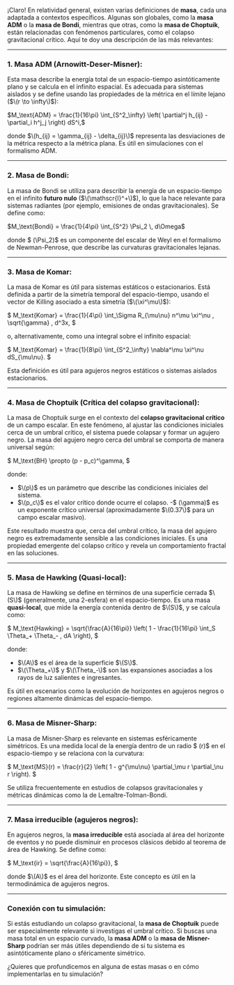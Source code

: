 ¡Claro! En relatividad general, existen varias definiciones de **masa**, cada una adaptada a contextos específicos. Algunas son globales, como la **masa ADM** o la **masa de Bondi**, mientras que otras, como la **masa de Choptuik**, están relacionadas con fenómenos particulares, como el colapso gravitacional crítico. Aquí te doy una descripción de las más relevantes:

---

### 1. **Masa ADM (Arnowitt-Deser-Misner)**:
Esta masa describe la energía total de un espacio-tiempo asintóticamente plano y se calcula en el infinito espacial. Es adecuada para sistemas aislados y se define usando las propiedades de la métrica en el límite lejano ($\(r \to \infty\)$):

$M_\text{ADM} = \frac{1}{16\pi} \int_{S^2_\infty} \left( \partial^j h_{ij} - \partial_i h^j_j \right) dS^i,$

donde $\(h_{ij} = \gamma_{ij} - \delta_{ij}\)$ representa las desviaciones de la métrica respecto a la métrica plana. Es útil en simulaciones con el formalismo ADM.

---

### 2. **Masa de Bondi**:
La masa de Bondi se utiliza para describir la energía de un espacio-tiempo en el infinito **futuro nulo** ($\(\mathscr{I}^+\)$), lo que la hace relevante para sistemas radiantes (por ejemplo, emisiones de ondas gravitacionales). Se define como:

$M_\text{Bondi} = \frac{1}{4\pi} \int_{S^2} \Psi_2 \, d\Omega$

donde $ \(\Psi_2\)$ es un componente del escalar de Weyl en el formalismo de Newman-Penrose, que describe las curvaturas gravitacionales lejanas.

---

### 3. **Masa de Komar**:
La masa de Komar es útil para sistemas estáticos o estacionarios. Está definida a partir de la simetría temporal del espacio-tiempo, usando el vector de Killing asociado a esta simetría ($\(\xi^\mu\)$):

$
M_\text{Komar} = \frac{1}{4\pi} \int_\Sigma R_{\mu\nu} n^\mu \xi^\nu \, \sqrt{\gamma} \, d^3x,
$

o, alternativamente, como una integral sobre el infinito espacial:

$
M_\text{Komar} = \frac{1}{8\pi} \int_{S^2_\infty} \nabla^\mu \xi^\nu dS_{\mu\nu}.
$

Esta definición es útil para agujeros negros estáticos o sistemas aislados estacionarios.

---

### 4. **Masa de Choptuik (Crítica del colapso gravitacional)**:
La masa de Choptuik surge en el contexto del **colapso gravitacional crítico** de un campo escalar. En este fenómeno, al ajustar las condiciones iniciales cerca de un umbral crítico, el sistema puede colapsar y formar un agujero negro. La masa del agujero negro cerca del umbral se comporta de manera universal según:

$
M_\text{BH} \propto (p - p_c)^\gamma,
$

donde:
- $\(p\)$ es un parámetro que describe las condiciones iniciales del sistema.
- $\(p_c\)$ es el valor crítico donde ocurre el colapso.
-$ \(\gamma\)$ es un exponente crítico universal (aproximadamente $\(0.37\)$ para un campo escalar masivo).

Este resultado muestra que, cerca del umbral crítico, la masa del agujero negro es extremadamente sensible a las condiciones iniciales. Es una propiedad emergente del colapso crítico y revela un comportamiento fractal en las soluciones.

---

### 5. **Masa de Hawking (Quasi-local)**:
La masa de Hawking se define en términos de una superficie cerrada $\(S\)$ (generalmente, una 2-esfera) en el espacio-tiempo. Es una masa **quasi-local**, que mide la energía contenida dentro de $\(S\)$, y se calcula como:

$
M_\text{Hawking} = \sqrt{\frac{A}{16\pi}} \left( 1 - \frac{1}{16\pi} \int_S \Theta_+ \Theta_- \, dA \right),
$

donde:
- $\(A\)$ es el área de la superficie $\(S\)$.
- $\(\Theta_+\)$ y $\(\Theta_-\)$ son las expansiones asociadas a los rayos de luz salientes e ingresantes.

Es útil en escenarios como la evolución de horizontes en agujeros negros o regiones altamente dinámicas del espacio-tiempo.

---

### 6. **Masa de Misner-Sharp**:
La masa de Misner-Sharp es relevante en sistemas esféricamente simétricos. Es una medida local de la energía dentro de un radio $ \(r\)$ en el espacio-tiempo y se relaciona con la curvatura:

$
M_\text{MS}(r) = \frac{r}{2} \left( 1 - g^{\mu\nu} \partial_\mu r \partial_\nu r \right).
$

Se utiliza frecuentemente en estudios de colapsos gravitacionales y métricas dinámicas como la de Lemaître-Tolman-Bondi.

---

### 7. **Masa irreducible (agujeros negros)**:
En agujeros negros, la **masa irreducible** está asociada al área del horizonte de eventos y no puede disminuir en procesos clásicos debido al teorema de área de Hawking. Se define como:

$
M_\text{ir} = \sqrt{\frac{A}{16\pi}},
$

donde $\(A\)$ es el área del horizonte. Este concepto es útil en la termodinámica de agujeros negros.

---

### Conexión con tu simulación:
Si estás estudiando un colapso gravitacional, la **masa de Choptuik** puede ser especialmente relevante si investigas el umbral crítico. Si buscas una masa total en un espacio curvado, la **masa ADM** o la **masa de Misner-Sharp** podrían ser más útiles dependiendo de si tu sistema es asintóticamente plano o sféricamente simétrico.

¿Quieres que profundicemos en alguna de estas masas o en cómo implementarlas en tu simulación?

